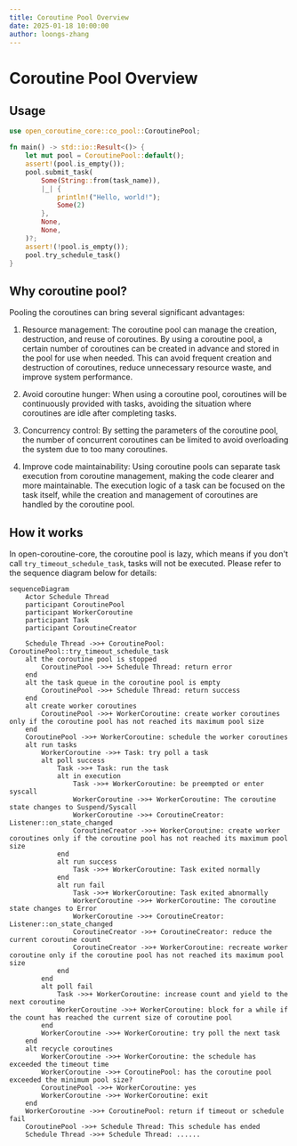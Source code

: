```yaml
---
title: Coroutine Pool Overview
date: 2025-01-18 10:00:00
author: loongs-zhang
---
```


# Coroutine Pool Overview

## Usage

```rust
use open_coroutine_core::co_pool::CoroutinePool;

fn main() -> std::io::Result<()> {
    let mut pool = CoroutinePool::default();
    assert!(pool.is_empty());
    pool.submit_task(
        Some(String::from(task_name)),
        |_| {
            println!("Hello, world!");
            Some(2)
        },
        None,
        None,
    )?;
    assert!(!pool.is_empty());
    pool.try_schedule_task()
}
```

## Why coroutine pool?

Pooling the coroutines can bring several significant advantages:

1. Resource management: The coroutine pool can manage the creation, destruction, and reuse of coroutines. By using a
   coroutine pool, a certain number of coroutines can be created in advance and stored in the pool for use when needed.
   This can avoid frequent creation and destruction of coroutines, reduce unnecessary resource waste, and improve system
   performance.

2. Avoid coroutine hunger: When using a coroutine pool, coroutines will be continuously provided with tasks, avoiding
   the situation where coroutines are idle after completing tasks.

3. Concurrency control: By setting the parameters of the coroutine pool, the number of concurrent coroutines can be
   limited to avoid overloading the system due to too many coroutines.

4. Improve code maintainability: Using coroutine pools can separate task execution from coroutine management, making the
   code clearer and more maintainable. The execution logic of a task can be focused on the task itself, while the
   creation and management of coroutines are handled by the coroutine pool.

## How it works

In open-coroutine-core, the coroutine pool is lazy, which means if you don't call `try_timeout_schedule_task`, tasks
will not be executed. Please refer to the sequence diagram below for details:

```mermaid
sequenceDiagram
    Actor Schedule Thread
    participant CoroutinePool
    participant WorkerCoroutine
    participant Task
    participant CoroutineCreator

    Schedule Thread ->>+ CoroutinePool: CoroutinePool::try_timeout_schedule_task
    alt the coroutine pool is stopped
        CoroutinePool ->>+ Schedule Thread: return error
    end
    alt the task queue in the coroutine pool is empty
        CoroutinePool ->>+ Schedule Thread: return success
    end
    alt create worker coroutines
        CoroutinePool ->>+ WorkerCoroutine: create worker coroutines only if the coroutine pool has not reached its maximum pool size
    end
    CoroutinePool ->>+ WorkerCoroutine: schedule the worker coroutines
    alt run tasks
        WorkerCoroutine ->>+ Task: try poll a task
        alt poll success
            Task ->>+ Task: run the task
            alt in execution
                Task ->>+ WorkerCoroutine: be preempted or enter syscall
                WorkerCoroutine ->>+ WorkerCoroutine: The coroutine state changes to Suspend/Syscall
                WorkerCoroutine ->>+ CoroutineCreator: Listener::on_state_changed
                CoroutineCreator ->>+ WorkerCoroutine: create worker coroutines only if the coroutine pool has not reached its maximum pool size
            end
            alt run success
                Task ->>+ WorkerCoroutine: Task exited normally
            end
            alt run fail
                Task ->>+ WorkerCoroutine: Task exited abnormally
                WorkerCoroutine ->>+ WorkerCoroutine: The coroutine state changes to Error
                WorkerCoroutine ->>+ CoroutineCreator: Listener::on_state_changed
                CoroutineCreator ->>+ CoroutineCreator: reduce the current coroutine count
                CoroutineCreator ->>+ WorkerCoroutine: recreate worker coroutine only if the coroutine pool has not reached its maximum pool size
            end
        end
        alt poll fail
            Task ->>+ WorkerCoroutine: increase count and yield to the next coroutine
            WorkerCoroutine ->>+ WorkerCoroutine: block for a while if the count has reached the current size of coroutine pool
        end
        WorkerCoroutine ->>+ WorkerCoroutine: try poll the next task
    end
    alt recycle coroutines
        WorkerCoroutine ->>+ WorkerCoroutine: the schedule has exceeded the timeout time
        WorkerCoroutine ->>+ CoroutinePool: has the coroutine pool exceeded the minimum pool size?
        CoroutinePool ->>+ WorkerCoroutine: yes
        WorkerCoroutine ->>+ WorkerCoroutine: exit
    end
    WorkerCoroutine ->>+ CoroutinePool: return if timeout or schedule fail
    CoroutinePool ->>+ Schedule Thread: This schedule has ended
    Schedule Thread ->>+ Schedule Thread: ......
```
